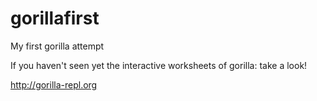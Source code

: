 # gorillafirst
My first gorilla attempt

If you haven't seen yet the interactive worksheets of gorilla: take a look! 

http://gorilla-repl.org
